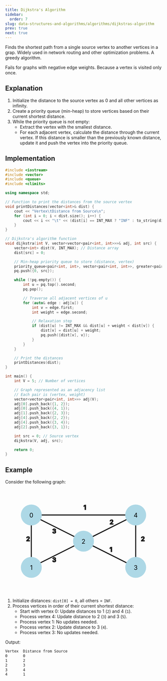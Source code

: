 ```yaml
---
title: Dijkstra's Algorithm
sidebar:
  order: 7
slug: data-structures-and-algorithms/algorithms/dijkstras-algorithm
prev: true
next: true
---
```


Finds the shortest path from a single source vertex to another vertices in a grap. Widely used in network routing and other optimization problems. A greedy algorithm.

Fails for graphs with negative edge weights. Because a vertex is visited only once.

## Explanation

1. Initialize the distance to the source vertex as 0 and all other vertices as infinity.
2. Create a priority queue (min-heap) to store vertices based on their current shortest distance.
3. While the priority queue is not empty:
   - Extract the vertex with the smallest distance.
   - For each adjacent vertex, calculate the distance through the current vertex. If this distance is smaller than the previously known distance, update it and push the vertex into the priority queue.

## Implementation

```cpp
#include <iostream>
#include <vector>
#include <queue>
#include <climits>

using namespace std;

// Function to print the distances from the source vertex
void printDistances(vector<int>& dist) {
    cout << "Vertex\tDistance from Source\n";
    for (int i = 0; i < dist.size(); i++) {
        cout << i << "\t" << (dist[i] == INT_MAX ? "INF" : to_string(dist[i])) << "\n";
    }
}

// Dijkstra's algorithm function
void dijkstra(int V, vector<vector<pair<int, int>>>& adj, int src) {
    vector<int> dist(V, INT_MAX); // Distance array
    dist[src] = 0;

    // Min-heap priority queue to store (distance, vertex)
    priority_queue<pair<int, int>, vector<pair<int, int>>, greater<pair<int, int>>> pq;
    pq.push({0, src});

    while (!pq.empty()) {
        int u = pq.top().second;
        pq.pop();

        // Traverse all adjacent vertices of u
        for (auto& edge : adj[u]) {
            int v = edge.first;
            int weight = edge.second;

            // Relaxation step
            if (dist[u] != INT_MAX && dist[u] + weight < dist[v]) {
                dist[v] = dist[u] + weight;
                pq.push({dist[v], v});
            }
        }
    }

    // Print the distances
    printDistances(dist);
}

int main() {
    int V = 5; // Number of vertices

    // Graph represented as an adjacency list
    // Each pair is (vertex, weight)
    vector<vector<pair<int, int>>> adj(V);
    adj[0].push_back({1, 2});
    adj[0].push_back({4, 1});
    adj[1].push_back({2, 3});
    adj[4].push_back({2, 2});
    adj[4].push_back({3, 4});
    adj[2].push_back({3, 1});

    int src = 0; // Source vertex
    dijkstra(V, adj, src);

    return 0;
}
```

## Example

Consider the following graph:

<svg xmlns="http://www.w3.org/2000/svg" viewBox="0 0 300 200" class="w-[600px] w-[400px] mx-auto">
    <style>
      .graph-edges {
        fill: currentColor;
        stroke: currentColor;
        font-size: 12px;
        font-weight: bold;
      }
      .graph-edge-line {
        stroke-width: 2;
      }
      .graph-nodes {
        fill: lightblue;
        stroke: none;
      }
      .graph-node-text {
        font-size: 12px;
        text-anchor: middle;
        fill: black;
      }
    </style>
  <!-- Edges -->
  <g class="graph-edges">
    <line x1="50" y1="50" x2="50" y2="150" class="graph-edge-line" />
    <text x="40" y="100">2</text>
    <line x1="50" y1="50" x2="150" y2="100" class="graph-edge-line" />
    <text x="90" y="85">3</text>
    <line x1="50" y1="50" x2="250" y2="50" class="graph-edge-line" />
    <text x="150" y="40">1</text>
    <line x1="50" y1="150" x2="150" y2="100" class="graph-edge-line" />
    <text x="90" y="140">3</text>
    <line x1="150" y1="100" x2="250" y2="150" class="graph-edge-line" />
    <text x="200" y="120">1</text>
    <line x1="250" y1="50" x2="250" y2="150" class="graph-edge-line" />
    <text x="260" y="100">2</text>
    <line x1="150" y1="100" x2="250" y2="50" class="graph-edge-line" />
    <text x="200" y="68">2</text>
  </g>

  <!-- Nodes -->
  <g class="graph-nodes">
    <circle cx="50" cy="50" r="20" />
    <text x="50" y="55" class="graph-node-text">0</text>
    <circle cx="50" cy="150" r="20" />
    <text x="50" y="155" class="graph-node-text">1</text>
    <circle cx="150" cy="100" r="20" />
    <text x="150" y="105" class="graph-node-text">2</text>
    <circle cx="250" cy="150" r="20" />
    <text x="250" y="155" class="graph-node-text">3</text>
    <circle cx="250" cy="50" r="20" />
    <text x="250" y="55" class="graph-node-text">4</text>
  </g>
</svg>

1. Initialize distances: `dist[0] = 0`, all others = `INF`.
2. Process vertices in order of their current shortest distance:
   - Start with vertex 0: Update distances to 1 (`2`) and 4 (`1`).
   - Process vertex 4: Update distance to 2 (`3`) and 3 (`5`).
   - Process vertex 1: No updates needed.
   - Process vertex 2: Update distance to 3 (`4`).
   - Process vertex 3: No updates needed.

Output:
```txt
Vertex  Distance from Source
0       0
1       2
2       3
3       4
4       1
```
